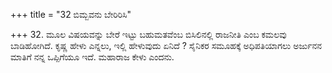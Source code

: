 +++
title = "32 ಬಿಮ್ಬವನು ಬೇರಿರಿಸಿ"

+++
32. ಮೂಲ ವಿಷಯವನ್ನು ಬೇರೆ ಇಟ್ಟು ಬಹುಮತವೆಂಬ ಬಿಸಿಲಿನಲ್ಲಿ ರಾಜನೀತಿ ಎಂಬ ಕಮಲವು ಬಾಡಿಹೋಗಿದೆ. ಕೃಷ್ಣ ಹೇಳು ಎನ್ನಲು, ಇಲ್ಲಿ ಹೇಳುವುದು ಏನಿದೆ ? ಸೈನಿಕರ ಸಮೂಹಕ್ಕೆ ಅಧಿಪತಿಯಾಗಲು ಅರ್ಜುನನ ಮಾತಿಗೆ ನನ್ನ ಒಪ್ಪಿಗೆಯೂ ಇದೆ. ಮಹಾರಾಜ ಕೇಳು ಎಂದನು.